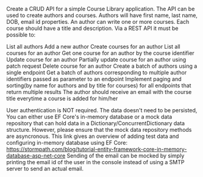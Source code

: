 Create a CRUD API for a simple Course Library application. The API can be used to create authors and courses. Authors will have first name, last name, DOB, email id properties. An author can write one or more courses. Each course should have a title and description.
Via a REST API it must be possible to:

List all authors
Add a new author
Create courses for an author
List all courses for an author
Get one course for an author by the course identifier
Update course for an author
Partially update course for an author using patch request
Delete course for an author
Create a batch of authors using a single endpoint
Get a batch of authors corresponding to multiple author identifiers passed as parameter to an endpoint
Implement paging and sorting(by name for authors and by title for courses) for all endpoints that return multiple results
The author should receive an email with the course title everytime a course is added for him/her

User authentication is NOT required. The data doesn't need to be persisted, You can either use EF Core's in-memory database or a mock data repository that can hold data in a Dictionary/ConcurrentDictionary data structure. However, please ensure that the mock data repository methods are asyncronous.
This link gives an overview of adding test data and configuring in-memory database using EF Core: https://stormpath.com/blog/tutorial-entity-framework-core-in-memory-database-asp-net-core
Sending of the email can be mocked by simply printing the email id of the user in the console instead of using a SMTP server to send an actual email.
